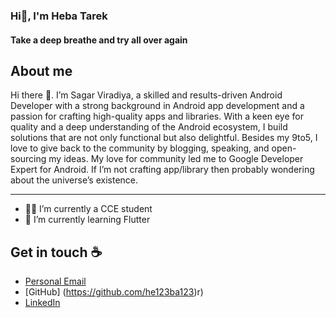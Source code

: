 ### Hi👋, I'm Heba Tarek
#### Take a deep breathe and try all over again




## About me

Hi there 👋. I’m Sagar Viradiya, a skilled and results-driven Android Developer with a strong background in Android app development and a passion for crafting high-quality apps and libraries. With a keen eye for quality and a deep understanding of the Android ecosystem, I build solutions that are not only functional but also delightful. Besides my 9to5, I love to give back to the community by blogging, speaking, and open-sourcing my ideas. My love for community led me to Google Developer Expert for Android. If I’m not crafting app/library then probably wondering about the universe’s existence.
_________________________________________________________________________________________________________________________________________________________________________

- 👨‍💻 I’m currently a CCE student 
- 🌱 I’m currently learning Flutter
## Get in touch :coffee:

- [Personal Email](hebatarekg@gmail.com)
- [GitHub] (https://github.com/he123ba123)r)
- [LinkedIn](www.linkedin.com/in/heba-tarek-cce)
